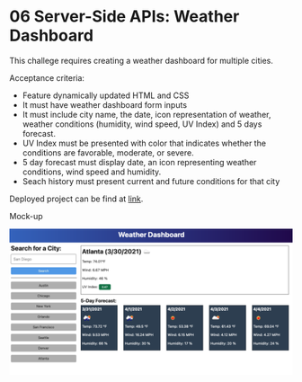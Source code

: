 # 06 Server-Side APIs: Weather Dashboard

This challege requires creating a weather dashboard for multiple cities.

Acceptance criteria:

- Feature dynamically updated HTML and CSS
- It must have weather dashboard form inputs
- It must include city name, the date, icon representation of weather, weather conditions (humidity, wind speed, UV Index) and 5 days forecast.
- UV Index must be presented with color that indicates whether the conditions are favorable, moderate, or severe.
- 5 day forecast must display date, an icon representing weather conditions, wind speed and humidity.
- Seach history must present current and future conditions for that city

Deployed project can be find at [link](https://itzelmariana.github.io/UTA-22-M06-APIs-Weather_Dashboard).

Mock-up

![The Password Generator application.](./docs/06-server-side-apis-homework-demo.png)
